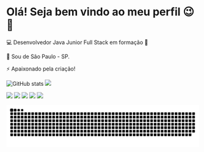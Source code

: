 
# Olá! Seja bem vindo ao meu perfil 😉👋

💻 Desenvolvedor Java Junior Full Stack em formação 🚀

📍 Sou de São Paulo - SP. 

⚡ Apaixonado pela criação! 


 ![GitHub stats](https://github-readme-stats.vercel.app/api?username=Garrido10&show_icons=true&hide_title=true&count_private=true&include_all_commits=true&count_private=true&theme=radical)
 <img height="165em" src="https://github-readme-stats.vercel.app/api/top-langs/?username=Garrido10&layout=compact&theme=radical">


<img src="https://img.shields.io/badge/JavaScript-black?style=for-the-badge&logo=javascript&logoColor=fc0fc0"/> <img src="https://img.shields.io/badge/TypeScript-black?style=for-the-badge&logo=typescript&logoColor=fc0fc0"/> <img src="https://img.shields.io/badge/Java-black?style=for-the-badge&logo=java&logoColor=fc0fc0"/> <img src="https://img.shields.io/badge/MySQL-00000F?style=for-the-badge&logo=mysql&logoColor=fc0fc0"/> <img src="https://img.shields.io/badge/Angular-black?style=for-the-badge&logo=angular&logoColor=fc0fc0"/>

  ![Snake animation](https://github.com/ellen2121/ellen2121/blob/output/github-contribution-grid-snake.svg)

</div>
